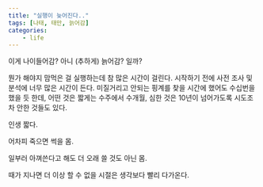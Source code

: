 ```yaml
---
title: "실행이 늦어진다.."
tags: [나태, 태만, 늙어감]
categories:
    - life
---
```


이게 나이들어감? 아니 (추하게) 늙어감? 일까? 

뭔가 해야지 맘먹은 걸 실행하는데 참 많은 시간이 걸린다. 시작하기 전에 사전 조사 및 분석에 너무 많은 시간이 든다. 미질거리고 안되는 핑계를 찾을 시간에 했어도 수십번을 했을 듯 한데, 어떤 것은 짧게는 수주에서 수개월, 심한 것은 10년이 넘어가도록 시도조차 안한 것들도 있다.

인생 짧다.

어차피 죽으면 썩을 몸.

일부러 아껴쓴다고 해도 더 오래 쓸 것도 아닌 몸.

때가 지나면 더 이상 할 수 없을 시절은 생각보다 빨리 다가온다.

